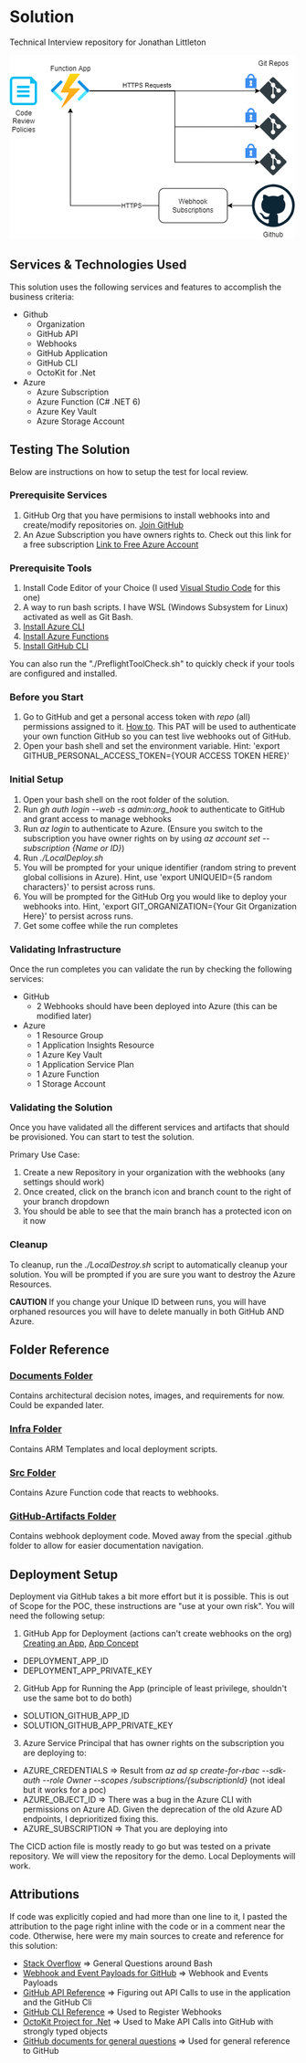 # Solution
Technical Interview repository for Jonathan Littleton

![High Level Diagram](./docs/images/HighLevelDiagram.png)

## Services & Technologies Used
This solution uses the following services and features to accomplish the business criteria:

- Github
    - Organization
    - GitHub API
    - Webhooks
    - GitHub Application
    - GitHub CLI
    - OctoKit for .Net 
- Azure
    - Azure Subscription
    - Azure Function (C# .NET 6)
    - Azure Key Vault
    - Azure Storage Account

## Testing The Solution

Below are instructions on how to setup the test for local review. 

### Prerequisite Services
1. GitHub Org that you have permisions to install webhooks into and create/modify repositories on. [Join GitHub](https://github.com/join)
2. An Azue Subscription you have owners rights to. Check out this link for a free subscription [Link to Free Azure Account](https://azure.microsoft.com/en-us/free/)

### Prerequisite Tools
1. Install Code Editor of your Choice (I used [Visual Studio Code](https://code.visualstudio.com/) for this one)
2. A way to run bash scripts. I have WSL (Windows Subsystem for Linux) activated as well as Git Bash. 
3. [Install Azure CLI](https://docs.microsoft.com/en-us/cli/azure/install-azure-cli)
4. [Install Azure Functions](https://docs.microsoft.com/en-us/azure/azure-functions/functions-develop-local)
5. [Install GitHub CLI](https://github.com/cli/cli#installation)

You can also run the "./PreflightToolCheck.sh" to quickly check if your tools are configured and installed.

### Before you Start
1. Go to GitHub and get a personal access token with *repo* (all) permissions assigned to it. [How to](https://docs.github.com/en/authentication/keeping-your-account-and-data-secure/creating-a-personal-access-token). This PAT will be used to authenticate your own function GitHub so you can test live webhooks out of GitHub.
2. Open your bash shell and set the environment variable. Hint: 'export GITHUB_PERSONAL_ACCESS_TOKEN={YOUR ACCESS TOKEN HERE}'

### Initial Setup
1. Open your bash shell on the root folder of the solution.
2. Run *gh auth login --web -s admin:org_hook* to authenticate to GitHub and grant access to manage webhooks
3. Run *az login* to authenticate to Azure. (Ensure you switch to the subscription you have owner rights on by using *az account set --subscription {Name or ID}*)
4. Run *./LocalDeploy.sh*
5. You will be prompted for your unique identifier (random string to prevent global collisions in Azure). Hint, use 'export UNIQUEID={5 random characters}' to persist across runs.
6. You will be prompted for the GitHub Org you would like to deploy your webhooks into. Hint, 'export GIT_ORGANIZATION={Your Git Organization Here}' to persist across runs.
7. Get some coffee while the run completes

### Validating Infrastructure
Once the run completes you can validate the run by checking the following services:

- GitHub
  - 2 Webhooks should have been deployed into Azure (this can be modified later)
- Azure
  - 1 Resource Group
  - 1 Application Insights Resource
  - 1 Azure Key Vault
  - 1 Application Service Plan
  - 1 Azure Function
  - 1 Storage Account

### Validating the Solution
Once you have validated all the different services and artifacts that should be provisioned. You can start to test the solution.

Primary Use Case:
1. Create a new Repository in your organization with the webhooks (any settings should work)
2. Once created, click on the branch icon and branch count to the right of your branch dropdown
3. You should be able to see that the main branch has a protected icon on it now

### Cleanup
To cleanup, run the *./LocalDestroy.sh* script to automatically cleanup your solution. You will be prompted if you are sure you want to destroy the Azure Resources.

**CAUTION** If you change your Unique ID between runs, you will have orphaned resources you will have to delete manually in both GitHub AND Azure. 

## Folder Reference

### [Documents Folder](./docs/)

Contains architectural decision notes, images, and requirements for now. Could be expanded later. 

### [Infra Folder](./infra/)

Contains ARM Templates and local deployment scripts. 

### [Src Folder](./src/)

Contains Azure Function code that reacts to webhooks.

### [GitHub-Artifacts Folder](./github-artifacts/)

Contains webhook deployment code. Moved away from the special .github folder to allow for easier documentation navigation.

## Deployment Setup

Deployment via GitHub takes a bit more effort but it is possible. This is out of Scope for the POC, these instructions are "use at your own risk". You will need the following setup:

1. GitHub App for Deployment (actions can't create webhooks on the org) [Creating an App](hhttps://docs.github.com/en/developers/apps/building-github-apps/creating-a-github-app), [App Concept](https://docs.github.com/en/developers/apps/getting-started-with-apps/about-apps)
  - DEPLOYMENT_APP_ID
  - DEPLOYMENT_APP_PRIVATE_KEY

2. GitHub App for Running the App (principle of least privilege, shouldn't use the same bot to do both) 
  - SOLUTION_GITHUB_APP_ID
  - SOLUTION_GITHUB_APP_PRIVATE_KEY

3. Azure Service Principal that has owner rights on the subscription you are deploying to:
  - AZURE_CREDENTIALS => Result from *az ad sp create-for-rbac --sdk-auth --role Owner  --scopes /subscriptions/{subscriptionId}* (not ideal but it works for a poc)
  - AZURE_OBJECT_ID => There was a bug in the Azure CLI with permissions on Azure AD. Given the deprecation of the old Azure AD endpoints, I deprioritized fixing this.
  - AZURE_SUBSCRIPTION => That you are deploying into

The CICD action file is mostly ready to go but was tested on a private repository. We will view the repository for the demo. Local Deployments will work.

## Attributions

If code was explicitly copied and had more than one line to it, I pasted the attribution to the page right inline with the code or in a comment near the code. Otherwise, here were my main sources to create and reference for this solution:

- [Stack Overflow](https://stackoverflow.com/) => General Questions around Bash
- [Webhook and Event Payloads for GitHub](https://docs.github.com/en/developers/webhooks-and-events/webhooks/webhook-events-and-payloads) => Webhook and Events Payloads
- [GitHub API Reference](https://docs.github.com/en/rest/reference) => Figuring out API Calls to use in the application and the GitHub Cli
- [GitHub CLI Reference](https://cli.github.com/manual/index) => Used to Register Webhooks
- [OctoKit Project for .Net](https://github.com/octokit/octokit.net) => Used to Make API Calls into GitHub with strongly typed objects
- [GitHub documents for general questions](https://docs.github.com/en) => Used for general reference to GitHub

